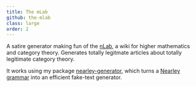 ```yaml
---
title: The mLab
github: the-mlab
class: large
order: 2
---
```


A satire generator making fun of the [nLab](https://ncatlab.org/nlab/show/HomePage), a wiki for higher mathematics and category theory.
Generates totally legitmate articles about totally legitimate category theory.

It works using my package [nearley-generator](https://github.com/cemulate/nearley-generator), which turns a [Nearley grammar](https://nearley.js.org/) into an efficient fake-text generator.
